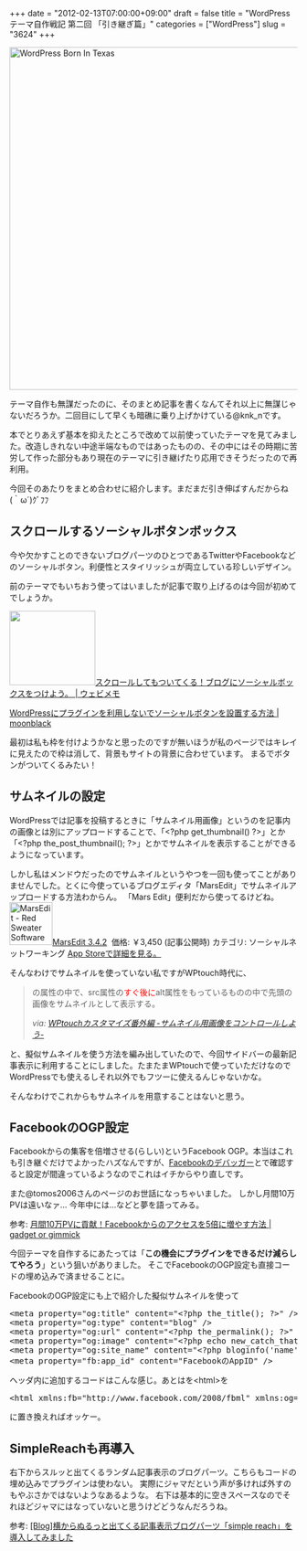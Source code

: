 +++
date = "2012-02-13T07:00:00+09:00"
draft = false
title = "WordPressテーマ自作戦記 第二回 「引き継ぎ篇」"
categories = ["WordPress"]
slug = "3624"
+++

<a title="WordPress Born In Texas by teamstickergiant, on Flickr" href="http://www.flickr.com/photos/24192350@N03/5527398076/" target="_blank"><img class="flickr_photo" src="http://farm6.static.flickr.com/5179/5527398076_eac5d142a8_z.jpg" alt="WordPress Born In Texas" width="600px" /></a>

テーマ自作も無謀だったのに、そのまとめ記事を書くなんてそれ以上に無謀じゃないだろうか。二回目にして早くも暗礁に乗り上げかけている@knk_nです。

本でとりあえず基本を抑えたところで改めて以前使っていたテーマを見てみました。改造しきれない中途半端なものではあったものの、その中にはその時期に苦労して作った部分もあり現在のテーマに引き継げたり応用できそうだったので再利用。

今回そのあたりをまとめ合わせに紹介します。まだまだ引き伸ばすんだからね(｀ω´)ｸﾞﾌﾌ
<!--more-->
<h2>スクロールするソーシャルボタンボックス</h2>
今や欠かすことのできないブログパーツのひとつであるTwitterやFacebookなどのソーシャルボタン。利便性とスタイリッシュが両立している珍しいデザイン。

前のテーマでもいちおう使ってはいましたが記事で取り上げるのは今回が初めてでしょうか。

<a href="http://webimemo.com/web/192" target="_blank"><img src="http://capture.heartrails.com/150x130/shadow?http://webimemo.com/web/192" alt="" width="150" height="130" border="0" /></a><a href="http://webimemo.com/web/192" target="_blank">スクロールしてもついてくる！ブログにソーシャルボックスをつけよう。 | ウェビメモ</a><a href="http://b.hatena.ne.jp/entry/http://webimemo.com/web/192" target="_blank"><img src="http://b.hatena.ne.jp/entry/image/large/http://webimemo.com/web/192" alt="" border="0" /></a>

<a href="http://moonblack.net/archives/388" target="_blank">WordPressにプラグインを利用しないでソーシャルボタンを設置する方法 | moonblack</a><a href="http://b.hatena.ne.jp/entry/http://moonblack.net/archives/388" target="_blank"><img src="http://b.hatena.ne.jp/entry/image/large/http://moonblack.net/archives/388" alt="" border="0" /></a>

最初は私も枠を付けようかなと思ったのですが無いほうが私のページではキレイに見えたので枠は消して、背景もサイトの背景に合わせています。
まるでボタンがついてくるみたい！
<h2>サムネイルの設定</h2>
WordPressでは記事を投稿するときに「サムネイル用画像」というのを記事内の画像とは別にアップロードすることで、「&lt;?php get_thumbnail() ?&gt;」とか「&lt;?php the_post_thumbnail(); ?&gt;」とかでサムネイルを表示することができるようになっています。

しかし私はメンドウだったのでサムネイルというやつを一回も使ってことがありませんでした。とくに今使っているブログエディタ「MarsEdit」でサムネイルアップロードする方法わからん。
「Mars Edit」便利だから使ってるけどね。
<a href="http://itunes.apple.com/jp/app/marsedit/id402376225?mt=12&amp;uo=4" target="new"><img class="appstorehelper_appicn_mac" src="http://a4.mzstatic.com/us/r1000/095/Purple/1c/4e/d9/mzi.gfwebzum.512x512-75.png" alt="MarsEdit - Red Sweater Software" width="75" height="75" /></a><a href="http://itunes.apple.com/jp/app/marsedit/id402376225?mt=12&amp;uo=4" target="new">MarsEdit 3.4.2</a>
<a href="http://itunes.apple.com/jp/app/marsedit/id402376225?mt=12&amp;uo=4" target="itunes_store"><img class="appstorehelper_icn" src="http://ax.phobos.apple.com.edgesuite.net/ja_jp/images/web/linkmaker/badge_macappstore-sm.gif" alt="" /></a>
価格: ￥3,450 (記事公開時)
カテゴリ: ソーシャルネットワーキング
<a href="http://itunes.apple.com/jp/app/marsedit/id402376225?mt=12&amp;uo=4" target="new">App Storeで詳細を見る。</a>

そんなわけでサムネイルを使っていない私ですがWPtouch時代に、
<blockquote title="WPtouchカスタマイズ番外編 -サムネイル用画像をコントロールしよう- | けんけん.com" cite="https://knk-n.com/2011/06/28/wptouch-thumbnail/"><img alt="" />の属性の中で、src属性の<span style="color: #ff0000;">すぐ後に</span>alt属性をもっているものの中で先頭の画像をサムネイルとして表示する。

<cite>via: <a href="https://knk-n.com/2011/06/28/wptouch-thumbnail/" target="_blank">WPtouchカスタマイズ番外編 -サムネイル用画像をコントロールしよう-</a></cite></blockquote>
と、擬似サムネイルを使う方法を編み出していたので、今回サイドバーの最新記事表示に利用することにしました。たまたまWPtouchで使っていただけなのでWordPressでも使えるしそれ以外でもフツーに使えるんじゃないかな。

そんなわけでこれからもサムネイルを用意することはないと思う。
<h2>FacebookのOGP設定</h2>
Facebookからの集客を倍増させる(らしい)というFacebook OGP。本当はこれも引き継ぐだけでよかったハズなんですが、<a href="https://developers.facebook.com/tools/debug" target="_blank">Facebookのデバッガー</a>とで確認すると設定が間違っているようなのでこれはイチからやり直しです。

また@tomos2006さんのページのお世話になっちゃいました。
しかし月間10万PVは遠いなァ… 今年中には…などと夢を語ってみる。

参考: <a href="http://gadget-or-gimmick.com/archives/2011-06-16/114209.html" target="_blank">月間10万PVに貢献！Facebookからのアクセスを5倍に増やす方法 | gadget or gimmick</a><a href="http://b.hatena.ne.jp/entry/http://gadget-or-gimmick.com/archives/2011-06-16/114209.html" target="_blank"><img src="http://b.hatena.ne.jp/entry/image/large/http://gadget-or-gimmick.com/archives/2011-06-16/114209.html" alt="" border="0" /></a>

今回テーマを自作するにあたっては「<strong>この機会にプラグインをできるだけ減らしてやろう</strong>」という狙いがありました。
そこでFacebookのOGP設定も直接コードの埋め込みで済ませることに。

FacebookのOGP設定にも上で紹介した擬似サムネイルを使って
<pre class="brush: xml; gutter: false;">
&lt;meta property=&quot;og:title&quot; content=&quot;&lt;?php the_title(); ?&gt;&quot; /&gt;
&lt;meta property=&quot;og:type&quot; content=&quot;blog&quot; /&gt;
&lt;meta property=&quot;og:url&quot; content=&quot;&lt;?php the_permalink(); ?&gt;&quot; /&gt;
&lt;meta property=&quot;og:image&quot; content=&quot;&lt;?php echo new_catch_that_image(); ?&gt;&quot; /&gt;
&lt;meta property=&quot;og:site_name&quot; content=&quot;&lt;?php bloginfo(&#039;name&#039;); ?&gt;&quot; /&gt;
&lt;meta property=&quot;fb:app_id&quot; content=&quot;FacebookのAppID&quot; /&gt;
</pre>
ヘッダ内に追加するコードはこんな感じ。あとはを&lt;html&gt;を
<pre class="brush: xml; gutter: false;">
&lt;html xmlns:fb=&quot;http://www.facebook.com/2008/fbml&quot; xmlns:og=&quot;http://ogp.me/ns#&quot;&gt;
</pre>
に置き換えればオッケー。
<h2>SimpleReachも再導入</h2>
右下からスルッと出てくるランダム記事表示のブログパーツ。こちらもコードの埋め込みでプラグインは使わない。
実際にジャマだという声が多ければ外すのもやぶさかではないようなあるような。
右下は基本的に空きスペースなのでそれほどジャマにはなっていないと思うけどどうなんだろうね。

参考: <a href="https://knk-n.com/2011/12/07/simplereach/" target="_blank">[Blog]横からぬるっと出てくる記事表示ブログパーツ「simple reach」を導入してみました</a><script type="text/javascript">// <![CDATA[
var url="https://knk-n.com/2011/12/07/simplereach/";
// ]]
